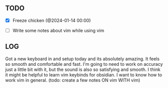 

## TODO
 - [x] Freeze chicken (@2024-01-14 00:00)
 - [ ] Write some notes about vim while using vim




## LOG
Got a new keyboard in and setup today and its absolutely amazing. It feels so smooth and comfortable and fast. I'm going to need to work on accuracy just a little bit with it, but the sound is also so satisfying and smooth. I think it might be helpful to learn vim keybinds for obsidian. I want to know how to work vim in general. (todo: create a few notes ON vim WITH vim)




